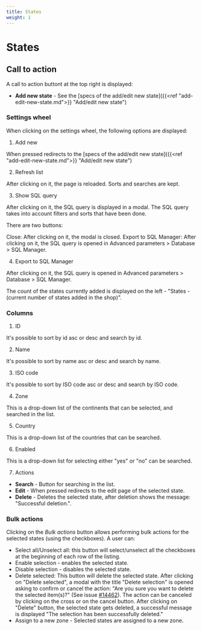 ```yaml
---
title: States
weight: 1
---
```


# States

## Call to action

A call to action buttont at the top right is displayed:

 - **Add new state** - See the [specs of the add/edit new state]({{<ref "add-edit-new-state.md">}} "Add/edit new state") 

### Settings wheel

When clicking on the settings wheel, the following options are displayed:

1. Add new

When pressed redirects to the [specs of the add/edit new state]({{<ref "add-edit-new-state.md">}} "Add/edit new state") 

2. Refresh list

After clicking on it, the page is reloaded. Sorts and searches are kept.

3. Show SQL query

After clicking on it, the SQL query is displayed in a modal. The SQL query takes into account filters and sorts that have been done.

There are two buttons:

Close: After clicking on it, the modal is closed.
Export to SQL Manager: After clicking on it, the SQL query is opened in Advanced parameters > Database > SQL Manager.

4. Export to SQL Manager

After clicking on it, the SQL query is opened in Advanced parameters > Database > SQL Manager.

The count of the states currently added is displayed on the left - "States - (current number of states added in the shop)".

### Columns

1. ID

It's possible to sort by id asc or desc and search by id.

2. Name

It's possible to sort by name asc or desc and search by name.

3. ISO code

It's possible to sort by ISO code asc or desc and search by ISO code.

4. Zone

This is a drop-down list of the continents that can be selected, and searched in the list.

5. Country

This is a drop-down list of the countries that can be searched.

6. Enabled

This is a drop-down list for selecting either "yes" or "no" can be searched.

7. Actions

 - **Search** - Button for searching in the list.
 - **Edit** - When pressed redirects to the edit page of the selected state.
 - **Delete** - Deletes the selected state, after deletion shows the message: "Successful deletion.".

### Bulk actions

Clicking on the _Bulk actions_ button allows performing bulk actions for the selected states (using the checkboxes). A user can:

- Select all/Unselect all: this button will select/unselect all the checkboxes at the beginning of each row of the listing.
- Enable selection - enables the selected state.
- Disable selection - disables the selected state.
- Delete selected: This button will delete the selected state. 
After clicking on "Delete selected", a modal with the title "Delete selection" is opened asking to confirm or cancel the action: "Are you sure you want to delete the selected item(s)?" (See issue [#14462](https://github.com/PrestaShop/PrestaShop/issues/14462)). The action can be canceled by clicking on the cross or on the cancel button.
After clicking on "Delete" button, the selected state gets deleted, a successful message is displayed "The selection has been successfully deleted."
- Assign to a new zone - Selected states are assigned to a new zone.
